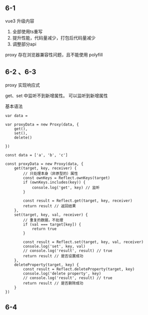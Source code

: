 ## 6-1

vue3 升级内容

1. 全部使用ts重写 
2. 提升性能，代码量减少，打包后代码量减少
3. 调整部分api

 proxy 存在浏览器兼容性问题，且不能使用 polyfill
 
 
## 6-2 、6-3
 
proxy 实现响应式

get、set 中监听不到新增属性。
可以监听到新增属性

基本语法

```
var data =

var proxyData = new Proxy(data, {
	get(),
	set(),
	delete()

})
```


```
const data = ['a', 'b', 'c']

const proxyData = new Proxy(data, {
    get(target, key, receiver) {
        // 只处理本身（非原型的）属性
        const ownKeys = Reflect.ownKeys(target)
        if (ownKeys.includes(key)) {
            console.log('get', key) // 监听
        }

        const result = Reflect.get(target, key, receiver)
        return result // 返回结果
    },
    set(target, key, val, receiver) {
        // 重复的数据，不处理
        if (val === target[key]) {
            return true
        }

        const result = Reflect.set(target, key, val, receiver)
        console.log('set', key, val)
        // console.log('result', result) // true
        return result // 是否设置成功
    },
    deleteProperty(target, key) {
        const result = Reflect.deleteProperty(target, key)
        console.log('delete property', key)
        // console.log('result', result) // true
        return result // 是否删除成功
    }
})
```



## 6-4












